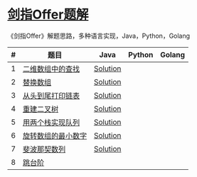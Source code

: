 # [剑指Offer题解](<https://www.nowcoder.com/ta/coding-interviews>)

《剑指Offer》解题思路，多种语言实现，Java，Python，Golang

| #    | 题目                                                         | Java                                                | Python | Golang |
| ---- | ------------------------------------------------------------ | --------------------------------------------------- | ------ | ------ |
| 1    | [二维数组中的查找](./01%20二维数组中的查找/二维数组中的查找.md) | [Solution](./01%20二维数组中的查找/Solution.java)   |        |        |
| 2    | [替换数组](02%20替换空格/替换空格.md)                        | [Solution](./02%20替换空格/Solution.java)           |        |        |
| 3    | [从头到尾打印链表](03%20从头到尾打印链表/从头到尾打印链表.md) | [Solution](./03%20从头到尾打印链表/Solution.java)   |        |        |
| 4    | [重建二叉树](04%20重建二叉树/重建二叉树.md)                  | [Solution](./04%20重建二叉树/Solution.java)         |        |        |
| 5    | [用两个栈实现队列](05%20用两个栈实现队列/用两个栈实现队列.md) | [Solution](./05%20用两个栈实现队列/Solution.java)   |        |        |
| 6    | [旋转数组的最小数字](06%20旋转数组的最小数字/旋转数组的最小数字.md) | [Solution](./06%20旋转数组的最小数字/Solution.java) |        |        |
| 7    | [斐波那契数列](./07%20斐波那契数列/斐波那契数列.md)          | [Solution](./07%20斐波那契数列/Solution.java)       |        |        |
| 8    | [跳台阶](./08%20跳台阶/跳台阶,md)                            |                                                     |        |        |

